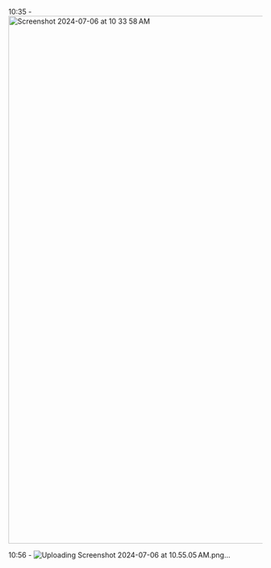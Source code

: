 10:35 - <img width="1045" alt="Screenshot 2024-07-06 at 10 33 58 AM" src="https://github.com/Vipremigini/OGTS/assets/120324502/57c1b2db-4294-4d83-ad9b-6f25a0525155">

10:56 - ![Uploading Screenshot 2024-07-06 at 10.55.05 AM.png…]()
